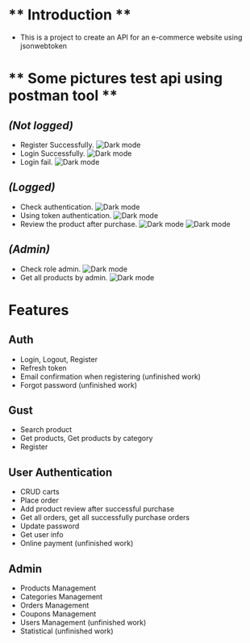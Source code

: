 # ** Introduction **

-   This is a project to create an API for an e-commerce website using jsonwebtoken

# ** Some pictures test api using postman tool **

## _(Not logged)_

-   Register Successfully.
    ![Dark mode](https://res.cloudinary.com/dzowctqlx/image/upload/v1676709007/Laravel-api-ecommerce/register_k7mwty.png)
-   Login Successfully.
    ![Dark mode](https://res.cloudinary.com/dzowctqlx/image/upload/v1676705557/Laravel-api-ecommerce/Screenshot_63_iv7b7i.png)
-   Login fail.
    ![Dark mode](https://res.cloudinary.com/dzowctqlx/image/upload/v1676709077/Laravel-api-ecommerce/login_fail_i2mfj4.png)

## _(Logged)_

-   Check authentication. ![Dark mode](https://res.cloudinary.com/dzowctqlx/image/upload/v1676709259/Laravel-api-ecommerce/check_auth_hknu2e.png)
-   Using token authentication. ![Dark mode](https://res.cloudinary.com/dzowctqlx/image/upload/v1676709259/Laravel-api-ecommerce/using_token_ytjsot.png)
-   Review the product after purchase.
    ![Dark mode](https://res.cloudinary.com/dzowctqlx/image/upload/v1676709635/Laravel-api-ecommerce/review_fail_gcjq1q.png)
    ![Dark mode](https://res.cloudinary.com/dzowctqlx/image/upload/v1676709639/Laravel-api-ecommerce/review_ok_y88itu.png)

## _(Admin)_

-   Check role admin. ![Dark mode](https://res.cloudinary.com/dzowctqlx/image/upload/v1676709812/Laravel-api-ecommerce/check_admin_d8zzh8.png)
-   Get all products by admin. ![Dark mode](https://res.cloudinary.com/dzowctqlx/image/upload/v1676709814/Laravel-api-ecommerce/get_products_blputp.png)

# Features

## Auth

-   Login, Logout, Register
-   Refresh token
-   Email confirmation when registering (unfinished work)
-   Forgot password (unfinished work)

## Gust

-   Search product
-   Get products, Get products by category
-   Register

## User Authentication

-   CRUD carts
-   Place order
-   Add product review after successful purchase
-   Get all orders, get all successfully purchase orders
-   Update password
-   Get user info
-   Online payment (unfinished work)

## Admin

-   Products Management
-   Categories Management
-   Orders Management
-   Coupons Management
-   Users Management (unfinished work)
-   Statistical (unfinished work)
